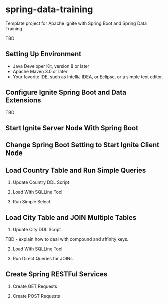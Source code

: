 # spring-data-training
Template project for Apache Ignite with Spring Boot and Spring Data Training

TBD

## Setting Up Environment

* Java Developer Kit, version 8 or later
* Apache Maven 3.0 or later
* Your favorite IDE, such as IntelliJ IDEA, or Eclipse, or a simple text editor.

## Configure Ignite Spring Boot and Data Extensions

TBD

## Start Ignite Server Node With Spring Boot


## Change Spring Boot Setting to Start Ignite Client Node


## Load Country Table and Run Simple Queries

1. Update Country DDL Script

2. Load With SQLLine Tool

3. Run Simple Select


## Load City Table and JOIN Multiple Tables

1. Update City DDL Script

TBD - explain how to deal with compound and affinity keys.

2. Load With SQLLine Tool

3. Run Direct Queries for JOINs

## Create Spring RESTFul Services

1. Create GET Requests

2. Create POST Requests
